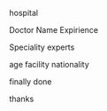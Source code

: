 hospital  

Doctor Name 
Expirience


Speciality
experts

age
facility 
nationality


finally done

thanks
